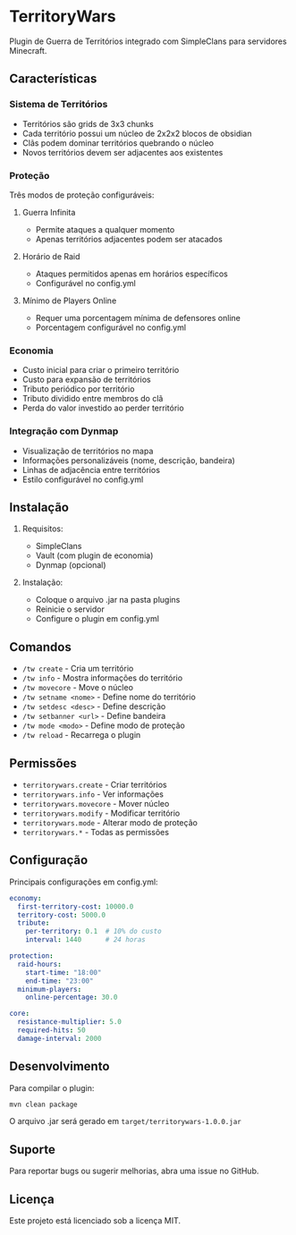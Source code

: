 # TerritoryWars

Plugin de Guerra de Territórios integrado com SimpleClans para servidores Minecraft.

## Características

### Sistema de Territórios
- Territórios são grids de 3x3 chunks
- Cada território possui um núcleo de 2x2x2 blocos de obsidian
- Clãs podem dominar territórios quebrando o núcleo
- Novos territórios devem ser adjacentes aos existentes

### Proteção
Três modos de proteção configuráveis:
1. Guerra Infinita
   - Permite ataques a qualquer momento
   - Apenas territórios adjacentes podem ser atacados

2. Horário de Raid
   - Ataques permitidos apenas em horários específicos
   - Configurável no config.yml

3. Mínimo de Players Online
   - Requer uma porcentagem mínima de defensores online
   - Porcentagem configurável no config.yml

### Economia
- Custo inicial para criar o primeiro território
- Custo para expansão de territórios
- Tributo periódico por território
- Tributo dividido entre membros do clã
- Perda do valor investido ao perder território

### Integração com Dynmap
- Visualização de territórios no mapa
- Informações personalizáveis (nome, descrição, bandeira)
- Linhas de adjacência entre territórios
- Estilo configurável no config.yml

## Instalação

1. Requisitos:
   - SimpleClans
   - Vault (com plugin de economia)
   - Dynmap (opcional)

2. Instalação:
   - Coloque o arquivo .jar na pasta plugins
   - Reinicie o servidor
   - Configure o plugin em config.yml

## Comandos

- `/tw create` - Cria um território
- `/tw info` - Mostra informações do território
- `/tw movecore` - Move o núcleo
- `/tw setname <nome>` - Define nome do território
- `/tw setdesc <desc>` - Define descrição
- `/tw setbanner <url>` - Define bandeira
- `/tw mode <modo>` - Define modo de proteção
- `/tw reload` - Recarrega o plugin

## Permissões

- `territorywars.create` - Criar territórios
- `territorywars.info` - Ver informações
- `territorywars.movecore` - Mover núcleo
- `territorywars.modify` - Modificar território
- `territorywars.mode` - Alterar modo de proteção
- `territorywars.*` - Todas as permissões

## Configuração

Principais configurações em config.yml:

```yaml
economy:
  first-territory-cost: 10000.0
  territory-cost: 5000.0
  tribute:
    per-territory: 0.1  # 10% do custo
    interval: 1440      # 24 horas

protection:
  raid-hours:
    start-time: "18:00"
    end-time: "23:00"
  minimum-players:
    online-percentage: 30.0

core:
  resistance-multiplier: 5.0
  required-hits: 50
  damage-interval: 2000
```

## Desenvolvimento

Para compilar o plugin:

```bash
mvn clean package
```

O arquivo .jar será gerado em `target/territorywars-1.0.0.jar`

## Suporte

Para reportar bugs ou sugerir melhorias, abra uma issue no GitHub.

## Licença

Este projeto está licenciado sob a licença MIT.
